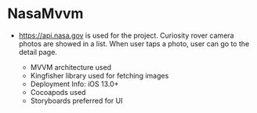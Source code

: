 # NasaMvvm

* https://api.nasa.gov is used for the project. Curiosity rover camera photos are showed in a list. When user taps a photo, user can go to the detail page.


  - MVVM architecture used
  - Kingfisher library used for fetching images
  - Deployment Info: iOS 13.0+ 
  - Cocoapods used
  - Storyboards preferred for UI
